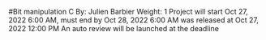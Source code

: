  #Bit manipulation C By: Julien Barbier Weight: 1 Project will start Oct 27, 2022 6:00 AM, must end by Oct 28, 2022 6:00 AM was released at Oct 27, 2022 12:00 PM An auto review will be launched at the deadline
